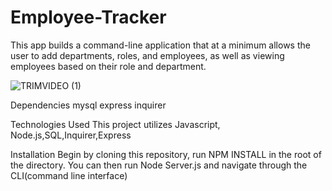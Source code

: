 
# Employee-Tracker
This app builds a command-line application that at a minimum allows the user to 
add departments, roles, and employees, as well as viewing employees based on their role and department.

![TRIMVIDEO (1)](https://user-images.githubusercontent.com/56213571/78415230-78f1cc00-75ee-11ea-92b2-5a39f876a8f4.gif)







Dependencies
mysql
express
inquirer


Technologies Used
This project utilizes Javascript, Node.js,SQL,Inquirer,Express

Installation
Begin by cloning this repository, run NPM INSTALL in the root of the directory. You can then run Node Server.js and navigate through the CLI(command line interface)
